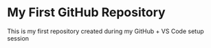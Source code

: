 # My First GitHub Repository
This is my first repository created during my GitHub + VS Code setup session